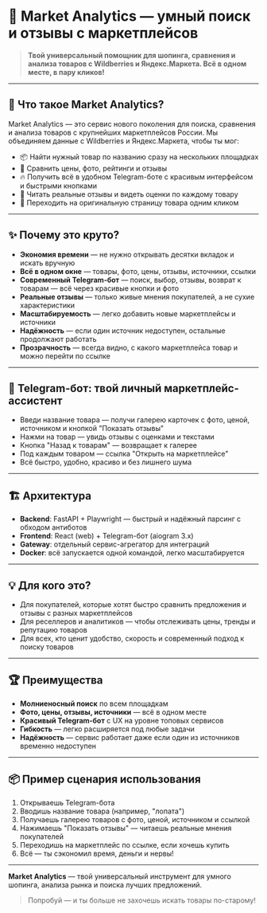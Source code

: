 # 🚀 Market Analytics — умный поиск и отзывы с маркетплейсов

> **Твой универсальный помощник для шопинга, сравнения и анализа товаров с Wildberries и Яндекс.Маркета. Всё в одном месте, в пару кликов!**

---

## 🛒 Что такое Market Analytics?

Market Analytics — это сервис нового поколения для поиска, сравнения и анализа товаров с крупнейших маркетплейсов России. Мы объединяем данные с Wildberries и Яндекс.Маркета, чтобы ты мог:
- 📦 Найти нужный товар по названию сразу на нескольких площадках
- 💸 Сравнить цены, фото, рейтинги и отзывы
- 🔥 Получить всё в удобном Telegram-боте с красивым интерфейсом и быстрыми кнопками
- 📝 Читать реальные отзывы и видеть оценки по каждому товару
- 🔗 Переходить на оригинальную страницу товара одним кликом

---

## ✨ Почему это круто?

- **Экономия времени** — не нужно открывать десятки вкладок и искать вручную
- **Всё в одном окне** — товары, фото, цены, отзывы, источники, ссылки
- **Современный Telegram-бот** — поиск, выбор, отзывы, возврат к товарам — всё через красивые кнопки и фото
- **Реальные отзывы** — только живые мнения покупателей, а не сухие характеристики
- **Масштабируемость** — легко добавить новые маркетплейсы и источники
- **Надёжность** — если один источник недоступен, остальные продолжают работать
- **Прозрачность** — всегда видно, с какого маркетплейса товар и можно перейти по ссылке

---

## 🤖 Telegram-бот: твой личный маркетплейс-ассистент

- Введи название товара — получи галерею карточек с фото, ценой, источником и кнопкой "Показать отзывы"
- Нажми на товар — увидь отзывы с оценками и текстами
- Кнопка "Назад к товарам" — возвращает к галерее
- Под каждым товаром — ссылка "Открыть на маркетплейсе"
- Всё быстро, удобно, красиво и без лишнего шума

---

## 🏗️ Архитектура

- **Backend**: FastAPI + Playwright — быстрый и надёжный парсинг с обходом антиботов
- **Frontend**: React (web) + Telegram-бот (aiogram 3.x)
- **Gateway**: отдельный сервис-агрегатор для интеграций
- **Docker**: всё запускается одной командой, легко масштабируется

---

## 💡 Для кого это?

- Для покупателей, которые хотят быстро сравнить предложения и отзывы с разных маркетплейсов
- Для реселлеров и аналитиков — чтобы отслеживать цены, тренды и репутацию товаров
- Для всех, кто ценит удобство, скорость и современный подход к поиску товаров

---

## 🏆 Преимущества

- **Молниеносный поиск** по всем площадкам
- **Фото, цены, отзывы, источники** — всё в одном месте
- **Красивый Telegram-бот** с UX на уровне топовых сервисов
- **Гибкость** — легко расширяется под любые задачи
- **Надёжность** — сервис работает даже если один из источников временно недоступен

---

## 📦 Пример сценария использования

1. Открываешь Telegram-бота
2. Вводишь название товара (например, "лопата")
3. Получаешь галерею товаров с фото, ценой, источником и ссылкой
4. Нажимаешь "Показать отзывы" — читаешь реальные мнения покупателей
5. Переходишь на маркетплейс по ссылке, если хочешь купить
6. Всё — ты сэкономил время, деньги и нервы!

---

**Market Analytics** — твой универсальный инструмент для умного шопинга, анализа рынка и поиска лучших предложений.

> Попробуй — и ты больше не захочешь искать товары по-старому! 